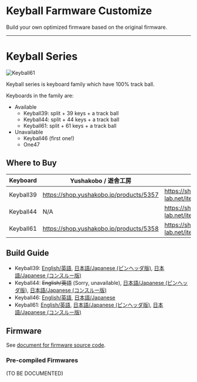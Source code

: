 # Keyball Farmware Customize
Build your own optimized firmware based on the original firmware.

---
# Keyball Series

![Keyball61](./keyball61/doc/rev1/images/kb61_001.jpg)

Keyball series is keyboard family which have 100% track ball.

Keyboards in the family are:

* Available
    * Keyball39: split + 39 keys + a track ball
    * Keyball44: split + 44 keys + a track ball
    * Keyball61: split + 61 keys + a track ball
* Unavailable
    * Keyball46 (first one!)
    * One47

## Where to Buy

|Keyboard   |Yushakobo / 遊舎工房                       |Shirogane Lab / 白金ラボ                                   |
|-----------|-------------------------------------------|-----------------------------------------------------------|
|Keyball39  |<https://shop.yushakobo.jp/products/5357>  |<https://shirogane-lab.net/items/64b8f8693ee3fd0045280190> |
|Keyball44  |N/A                                        |<https://shirogane-lab.net/items/64b7a006eb6dbe00346cd0c5> |
|Keyball61  |<https://shop.yushakobo.jp/products/5358>  |<https://shirogane-lab.net/items/64b8ed191435c1002bc4cd30> |

## Build Guide

*   Keyball39:
    [English/英語](/keyball39/doc/rev1/buildguide_en.md),
    [日本語/Japanese (ピンヘッダ版)](./keyball39/doc/rev1/buildguide_jp.md),
    [日本語/Japanese (コンスルー版)](./keyball39/doc/rev1/buildguide_jp_conth.md)
*   Keyball44: ~~English/英語~~ (Sorry, unavailable),
    [日本語/Japanese (ピンヘッダ版)](./keyball44/doc/rev1/buildguide_jp.md),
    [日本語/Japanese (コンスルー版)](./keyball44/doc/rev1/buildguide_jp_conth.md)
*   Keyball46:
    [English/英語](./keyball46/doc/rev1/buildguide_en.md),
    [日本語/Japanese](./keyball46/doc/rev1/buildguide_jp.md)
*   Keyball61:
    [English/英語](./keyball61/doc/rev1/buildguide_en.md),
    [日本語/Japanese (ピンヘッダ版)](./keyball61/doc/rev1/buildguide_jp.md),
    [日本語/Japanese (コンスルー版)](./keyball61/doc/rev1/buildguide_jp_conth.md)

## Firmware

See [document for firmware source code](./qmk_firmware/keyboards/keyball/readme.md).

### Pre-compiled Firmwares

(TO BE DOCUMENTED)
